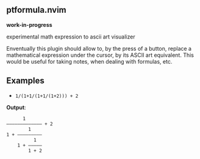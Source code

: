 ptformula.nvim
--------------

**work-in-progress**

experimental math expression to ascii art visualizer

Enventually this plugin should allow to, by the press of a button, replace a mathematical expression under the cursor, by its ASCII art equivalent. This would be useful for taking notes, when dealing with formulas, etc.

Examples
--------

* `1/(1+1/(1+1/(1+2))) + 2`

**Output**:
```
      1          
――――――――――――― + 2
        1        
1 + ―――――――――    
          1      
    1 + ―――――    
        1 + 2    
```
